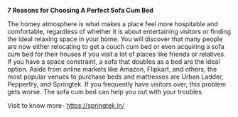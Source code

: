 **7 Reasons for Choosing A Perfect Sofa Cum Bed**

The homey atmosphere is what makes a place feel more hospitable and comfortable, regardless of whether it is about entertaining visitors or finding the ideal relaxing space in your home. You will discover that many people are now either relocating to get a couch cum bed or even acquiring a sofa cum bed for their houses if you visit a lot of places like friends or relatives. If you have a space constraint, a sofa that doubles as a bed are the ideal option. Aside from online markets like Amazon, Flipkart, and others, the most popular venues to purchase beds and mattresses are Urban Ladder, Pepperfry, and Springtek. If you frequently have visitors over, this problem gets worse. The sofa cum bed can help you out with your troubles.

Visit to know more- https://springtek.in/
